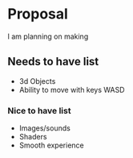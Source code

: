 # Proposal

I am planning on making 

## Needs to have list

- 3d Objects
- Ability to move with keys WASD

### Nice to have list

- Images/sounds
- Shaders
- Smooth experience
